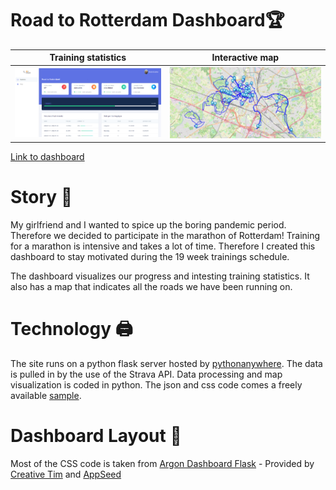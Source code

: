 # Road to Rotterdam Dashboard🏆
Training statistics          |  Interactive map
:-------------------------:|:-------------------------:
![](https://github.com/BrechtDewilde1/RoadToRotterdam/blob/master/ShowCase1.png) |  ![](https://github.com/BrechtDewilde1/RoadToRotterdam/blob/master/ShowCase2.png)


[Link to dashboard](http://bthewild.pythonanywhere.com/index)

# Story 🧾
My girlfriend and I wanted to spice up the boring pandemic period. Therefore we decided to participate in the marathon of Rotterdam! 
Training for a marathon is intensive and takes a lot of time. Therefore I created this dashboard to stay motivated during the 19 week trainings schedule.

The dashboard visualizes our progress and intesting training statistics. It also has a map that indicates all the roads we have been running on. 

# Technology 🖨
The site runs on a python flask server hosted by [pythonanywhere](http://www.pythonanywhere.com). The data is pulled in by the use of the Strava API. 
Data processing and map visualization is coded in python. The json and css code comes a freely available [sample](https://www.creative-tim.com/). 

# Dashboard Layout 🎨
Most of the CSS code is taken from
[Argon Dashboard Flask](https://www.creative-tim.com/product/argon-dashboard-flask) - Provided by [Creative Tim](https://www.creative-tim.com/) and [AppSeed](https://appseed.us)

